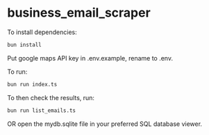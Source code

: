 # business_email_scraper

To install dependencies:

```bash
bun install
```

Put google maps API key in .env.example, rename to .env.

To run:

```bash
bun run index.ts
```

To then check the results, run:
```bash
bun run list_emails.ts
```

OR open the mydb.sqlite file in your preferred SQL database viewer.
